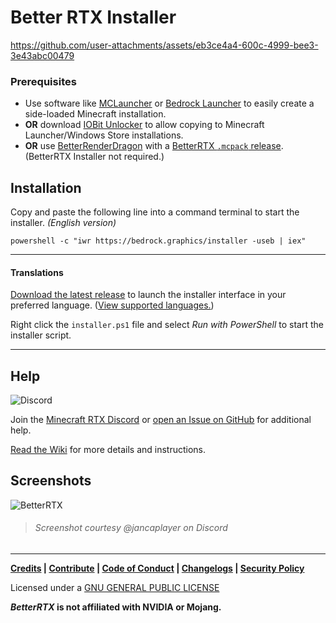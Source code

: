 # Better RTX Installer

https://github.com/user-attachments/assets/eb3ce4a4-600c-4999-bee3-3e43abc00479

### Prerequisites

- Use software like
  [MCLauncher](https://github.com/MCMrARM/mc-w10-version-launcher) or
  [Bedrock Launcher](https://github.com/BedrockLauncher/BedrockLauncher) to
  easily create a side-loaded Minecraft installation.
- **OR** download [IOBit Unlocker](https://www.iobit.com/en/iobit-unlocker.php)
  to allow copying to Minecraft Launcher/Windows Store installations.
- **OR** use
  [BetterRenderDragon](https://github.com/ddf8196/BetterRenderDragon/releases)
  with a [BetterRTX `.mcpack` release](https://bedrock.graphics/release/latest). (BetterRTX Installer not required.)

## Installation
Copy and paste the following line into a command terminal to start the installer. _(English version)_

```
powershell -c "iwr https://bedrock.graphics/installer -useb | iex"
```

---

#### Translations
[Download the latest release](https://github.com/BetterRTX/BetterRTX-Installer/releases) to launch the installer interface in your preferred language. ([View supported languages.](https://github.com/BetterRTX/BetterRTX-Installer/tree/prerelease/v2/Localized))

Right click the `installer.ps1` file and select _Run with PowerShell_ to start the installer script.

---

## Help

![Discord](https://img.shields.io/discord/691547840463241267?style=flat-square&logo=discord&logoColor=%23ffffff&label=Minecraft%20RTX%20Discord)

Join the
[Minecraft RTX Discord](https://discord.com/invite/minecraft-rtx-691547840463241267)
or
[open an Issue on GitHub](https://github.com/BetterRTX/BetterRTX-Installer/issues)
for additional help.

[Read the Wiki](https://github.com/BetterRTX/BetterRTX-Installer/wiki) for more details and instructions.


## Screenshots

![BetterRTX](https://github.com/BetterRTX/BetterRTX-Installer/assets/81783950/ef6a098d-3f54-48cf-ad83-1a709d251fd1)
> ###### Screenshot courtesy @jancaplayer on Discord

---

**[Credits](CREDITS.md) | [Contribute](CONTRIBUTING.md) | [Code of Conduct](CODE_OF_CONDUCT.md) | [Changelogs](CHANGELOGS.md) | [Security Policy](SECURITY.md)**

Licensed under a [GNU GENERAL PUBLIC LICENSE](LICENSE.md)

**_BetterRTX_ is not affiliated with NVIDIA or Mojang.**
